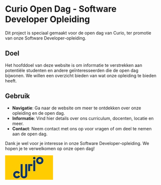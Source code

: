 # Curio Open Dag - Software Developer Opleiding

Dit project is speciaal gemaakt voor de open dag van Curio, ter promotie van onze Software Developer-opleiding.

## Doel

Het hoofddoel van deze website is om informatie te verstrekken aan potentiële studenten en andere geïnteresseerden die de open dag bijwonen. We willen een overzicht bieden van wat onze opleiding te bieden heeft.

## Gebruik

- **Navigatie**: Ga naar de website om meer te ontdekken over onze opleiding en de open dag.
- **Informatie**: Vind hier details over ons curriculum, docenten, locatie en meer.
- **Contact**: Neem contact met ons op voor vragen of om deel te nemen aan de open dag.

Dank je wel voor je interesse in onze Software Developer-opleiding. We hopen je te verwelkomen op onze open dag!

![Curio Logo](curiologo.png)

